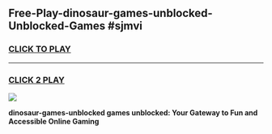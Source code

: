 
## Free-Play-dinosaur-games-unblocked-Unblocked-Games #sjmvi
<h3>
<a href="https://news.freeplayer.one?title=dinosaur-games-unblocked&ref=8M">CLICK TO PLAY</a></h3>
<hr>

<h3>
<a href="https://news.freeplayer.one?title=dinosaur-games-unblocked&ref=8M">CLICK 2 PLAY</a>
  
</h3>

<a href="https://news.freeplayer.one?title=dinosaur-games-unblocked&ref=8M"><img src="https://clearcache.store/games.png"></a>


**dinosaur-games-unblocked games unblocked: Your Gateway to Fun and Accessible Online Gaming**
